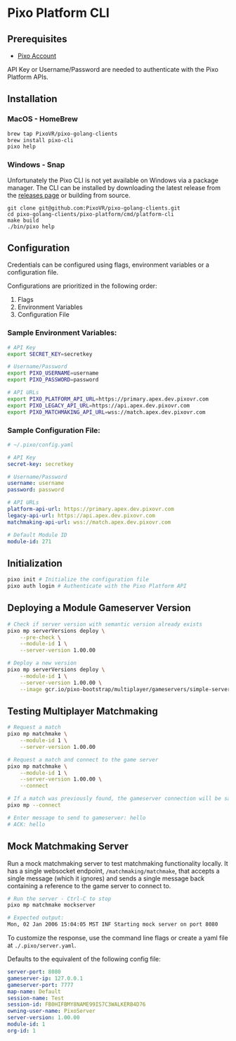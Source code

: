 # Pixo Platform CLI

## Prerequisites
- [Pixo Account](https://apex.pixovr.com)

API Key or Username/Password are needed to authenticate with the Pixo Platform APIs.



## Installation
### MacOS - HomeBrew
```bash
brew tap PixoVR/pixo-golang-clients
brew install pixo-cli
pixo help
```

### Windows - Snap
Unfortunately the Pixo CLI is not yet available on Windows via a package manager.
The CLI can be installed by downloading the latest release from the [releases page](https://github.com/PixoVR/pixo-golang-clients/releases)
or building from source.
```
git clone git@github.com:PixoVR/pixo-golang-clients.git
cd pixo-golang-clients/pixo-platform/cmd/platform-cli
make build
./bin/pixo help
```

## Configuration
Credentials can be configured using flags, environment variables or a configuration file.  

Configurations are prioritized in the following order:
1. Flags
2. Environment Variables
3. Configuration File

### Sample Environment Variables:
```bash
# API Key
export SECRET_KEY=secretkey

# Username/Password
export PIXO_USERNAME=username
export PIXO_PASSWORD=password

# API URLs
export PIXO_PLATFORM_API_URL=https://primary.apex.dev.pixovr.com
export PIXO_LEGACY_API_URL=https://api.apex.dev.pixovr.com
export PIXO_MATCHMAKING_API_URL=wss://match.apex.dev.pixovr.com
```

### Sample Configuration File:
```yaml
# ~/.pixo/config.yaml

# API Key
secret-key: secretkey

# Username/Password
username: username
password: password

# API URLs
platform-api-url: https://primary.apex.dev.pixovr.com
legacy-api-url: https://api.apex.dev.pixovr.com
matchmaking-api-url: wss://match.apex.dev.pixovr.com

# Default Module ID
module-id: 271
```

## Initialization
```bash
pixo init # Initialize the configuration file
pixo auth login # Authenticate with the Pixo Platform API
```

## Deploying a Module Gameserver Version
```bash
# Check if server version with semantic version already exists
pixo mp serverVersions deploy \
    --pre-check \
    --module-id 1 \
    --server-version 1.00.00

# Deploy a new version
pixo mp serverVersions deploy \
    --module-id 1 \
    --server-version 1.00.00 \
    --image gcr.io/pixo-bootstrap/multiplayer/gameservers/simple-server:latest
```

## Testing Multiplayer Matchmaking
```bash
# Request a match
pixo mp matchmake \
    --module-id 1 \
    --server-version 1.00.00

# Request a match and connect to the game server
pixo mp matchmake \
    --module-id 1 \
    --server-version 1.00.00 \
    --connect

# If a match was previously found, the gameserver connection will be saved and can be used to reconnect
pixo mp --connect

# Enter message to send to gameserver: hello
# ACK: hello
```

## Mock Matchmaking Server

Run a mock matchmaking server to test matchmaking functionality locally.
It has a single websocket endpoint, `/matchmaking/matchmake`, that accepts a single message (which it ignores)
and sends a single message back containing a reference to the game server to connect to.

```bash
# Run the server - Ctrl-C to stop
pixo mp matchmake mockserver

# Expected output:
Mon, 02 Jan 2006 15:04:05 MST INF Starting mock server on port 8080
```

To customize the response, use the command line flags or create a yaml file at `./.pixo/server.yaml`.

Defaults to the equivalent of the following config file:
```yaml
server-port: 8080
gameserver-ip: 127.0.0.1
gameserver-port: 7777
map-name: Default
session-name: Test
session-id: FB0HIFBMY8NAME99IS7C3WALKERB4D76
owning-user-name: PixoServer
server-version: 1.00.00
module-id: 1
org-id: 1
```

